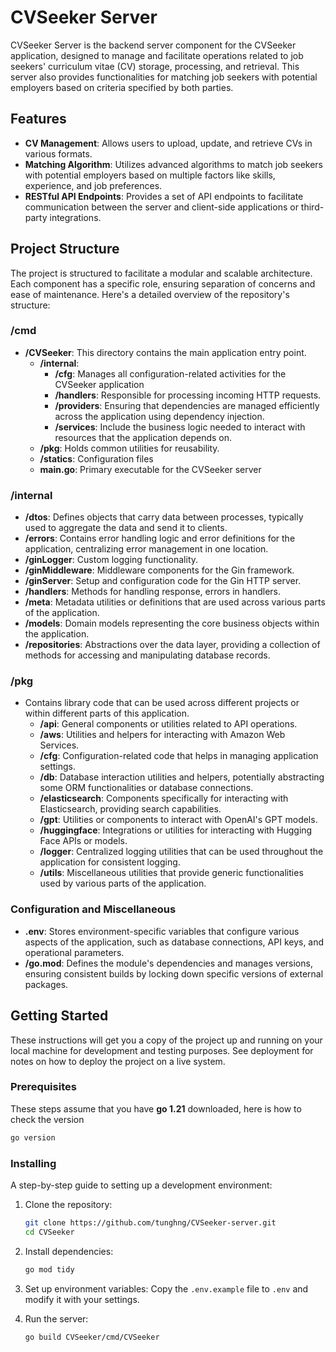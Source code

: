 # CVSeeker Server

CVSeeker Server is the backend server component for the CVSeeker application, designed to manage and facilitate operations related to job seekers' curriculum vitae (CV) storage, processing, and retrieval. This server also provides functionalities for matching job seekers with potential employers based on criteria specified by both parties.

## Features

- **CV Management**: Allows users to upload, update, and retrieve CVs in various formats.
- **Matching Algorithm**: Utilizes advanced algorithms to match job seekers with potential employers based on multiple factors like skills, experience, and job preferences.
- **RESTful API Endpoints**: Provides a set of API endpoints to facilitate communication between the server and client-side applications or third-party integrations.

## Project Structure

The project is structured to facilitate a modular and scalable architecture. Each component has a specific role, ensuring separation of concerns and ease of maintenance. Here's a detailed overview of the repository's structure:

### /cmd
- **/CVSeeker**: This directory contains the main application entry point.
    - **/internal**:
        -  **/cfg**: Manages all configuration-related activities for the CVSeeker application
        -  **/handlers**: Responsible for processing incoming HTTP requests.
        -  **/providers**: Ensuring that dependencies are managed efficiently across the application using dependency injection.
        -  **/services**: Include the business logic needed to interact with resources that the application depends on.
    - **/pkg**: Holds common utilities for reusability.
    - **/statics**: Configuration files
    - **main.go**: Primary executable for the CVSeeker server

### /internal
- **/dtos**: Defines objects that carry data between processes, typically used to aggregate the data and send it to clients.
- **/errors**: Contains error handling logic and error definitions for the application, centralizing error management in one location.
- **/ginLogger**: Custom logging functionality.
- **/ginMiddleware**: Middleware components for the Gin framework.
- **/ginServer**: Setup and configuration code for the Gin HTTP server.
- **/handlers**: Methods for handling response, errors in handlers.
- **/meta**: Metadata utilities or definitions that are used across various parts of the application.
- **/models**: Domain models representing the core business objects within the application.
- **/repositories**: Abstractions over the data layer, providing a collection of methods for accessing and manipulating database records.

### /pkg
- Contains library code that can be used across different projects or within different parts of this application.
    - **/api**: General components or utilities related to API operations.
    - **/aws**: Utilities and helpers for interacting with Amazon Web Services.
    - **/cfg**: Configuration-related code that helps in managing application settings.
    - **/db**: Database interaction utilities and helpers, potentially abstracting some ORM functionalities or database connections.
    - **/elasticsearch**: Components specifically for interacting with Elasticsearch, providing search capabilities.
    - **/gpt**: Utilities or components to interact with OpenAI's GPT models.
    - **/huggingface**: Integrations or utilities for interacting with Hugging Face APIs or models.
    - **/logger**: Centralized logging utilities that can be used throughout the application for consistent logging.
    - **/utils**: Miscellaneous utilities that provide generic functionalities used by various parts of the application.

### Configuration and Miscellaneous
- **.env**: Stores environment-specific variables that configure various aspects of the application, such as database connections, API keys, and operational parameters.
- **/go.mod**: Defines the module's dependencies and manages versions, ensuring consistent builds by locking down specific versions of external packages.

## Getting Started

These instructions will get you a copy of the project up and running on your local machine for development and testing purposes. See deployment for notes on how to deploy the project on a live system.

### Prerequisites

These steps assume that you have **go 1.21** downloaded, here is how to check the version

```bash
go version 
```

### Installing

A step-by-step guide to setting up a development environment:

1. Clone the repository:
   ```bash
   git clone https://github.com/tunghng/CVSeeker-server.git
   cd CVSeeker
   ```

2. Install dependencies:
   ```bash
   go mod tidy
   ```

3. Set up environment variables:
   Copy the `.env.example` file to `.env` and modify it with your settings.

4. Run the server:
   ```bash
   go build CVSeeker/cmd/CVSeeker
   ```

